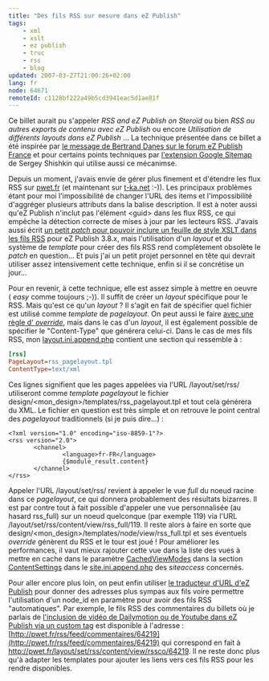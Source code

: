 ```yaml
---
title: "Des fils RSS sur mesure dans eZ Publish"
tags:
    - xml
    - xslt
    - ez publish
    - truc
    - rss
    - blog
updated: 2007-03-27T21:00:26+02:00
lang: fr
node: 64671
remoteId: c1128bf222a49b5cd3941eac5d1ae81f
---
```

 
Ce billet aurait pu s'appeler *RSS and eZ Publish on Steroïd* ou bien *RSS ou autres exports de contenu avec eZ Publish* ou encore *Utilisation de différents layouts dans eZ Publish* ... La technique présentée dans ce billet a été inspirée par [le message de Bertrand Danes sur le forum eZ Publish France](http://www.ezpublish-france.com/index.php/fr/forums/design/creation_d_un_nouveau_layout_pour_flux_rss) et pour certains points techniques par [l'extension Google Sitemap](http://ez.no/community/contribs/template_plugins/googlesitemaps_extension) de Sergey Shishkin qui utilise aussi ce mécanimse.

 
Depuis un moment, j'avais envie de gérer plus finement et d'étendre les flux RSS sur [pwet.fr]() (et maintenant sur [t-ka.net](http://t-ka.net/blog) :-)). Les principaux problèmes étant pour moi l'impossibilité de changer l'URL des items et l'impossibilité d'aggréger plusieurs attributs dans la balise description. Il est à noter aussi qu'eZ Publish n'inclut pas l'élément &lt;guid&gt; dans les flux RSS, ce qui empêche la détection correcte de mises à jour par les lecteurs RSS. J'avais aussi écrit [un petit *patch* pour pouvoir inclure un feuille de style XSLT dans les fils RSS](http://issues.ez.no/9097) pour eZ Publish 3.8.x, mais l'utilisation d'un *layout* et du système de *template* pour créer des fils RSS rend complètement obsolète le *patch* en question... Et puis j'ai un petit projet personnel en tête qui devrait utiliser assez intensivement cette technique, enfin si il se concrétise un jour...

 
Pour en revenir, à cette technique, elle est assez simple à mettre en oeuvre ( *easy* comme toujours ;-)). Il suffit de créer un *layout* spécifique pour le RSS. Mais qu'est ce qu'un *layout* ? Il s'agit en fait de spécifier quel fichier est utilisé comme *template* de *pagelayout*. On peut aussi le faire [avec une règle d' *override*](http://ez.no/doc/ez_publish/technical_manual/3_8/reference/template_override_conditions), mais dans le cas d'un *layout*, il est également possible de spécifier le &quot;Content-Type&quot; que générera celui-ci. Dans le cas de mes fils RSS, mon [layout.ini.append.php](http://ez.no/doc/ez_publish/technical_manual/3_8/reference/configuration_files/layout_ini) contient une section qui ressemble à :

 ``` ini
[rss]
PageLayout=rss_pagelayout.tpl
ContentType=text/xml
```

 
Ces lignes signifient que les pages appelées via l'URL /layout/set/rss/ utiliseront comme *template pagelayout* le fichier design/&lt;mon_design&gt;/templates/rss_pagelayout.tpl et tout cela générera du XML. Le fichier en question est très simple et on retrouve le point central des *pagelayout* traditionnels (si je puis dire...) :

 ``` smarty
<?xml version="1.0" encoding="iso-8859-1"?>
<rss version="2.0">
        <channel>
                <language>fr-FR</language>
                {$module_result.content}
        </channel>
</rss>
```

 
Appeler l'URL /layout/set/rss/ revient à appeler le vue *full* du noeud racine dans ce *pagelayout*, ce qui donnera probablement des résultats bizarres. Il est par contre tout à fait possible d'appeler une vue personnalisée (au hasard rss_full) sur un noeud quelconque (par exemple 119) via l'URL /layout/set/rss/content/view/rss_full/119. Il reste alors à faire en sorte que design/&lt;mon_design&gt;/templates/node/view/rss_full.tpl et ses éventuels *override* génèrent du RSS et le tour est joué ! Pour améliorer les performances, il vaut mieux rajouter cette vue dans la liste des vues à mettre en cache dans le paramètre [CachedViewModes](http://ez.no/doc/ez_publish/technical_manual/3_8/reference/configuration_files/site_ini/contentsettings/cachedviewmodes) dans la section [ContentSettings](http://ez.no/doc/ez_publish/technical_manual/3_8/reference/configuration_files/site_ini/contentsettings) dans le [site.ini.append.php](http://ez.no/doc/ez_publish/technical_manual/3_8/reference/configuration_files/site_ini) des *siteaccess* concernés.

 
Pour aller encore plus loin, on peut enfin utiliser [le traducteur d'URL d'eZ Publish](http://ez.no/doc/ez_publish/technical_manual/3_8/concepts_and_basics/url_translation#eztoc23773_2_2) pour donner des adresses plus sympas aux fils voire permettre l'utilisation d'un node_id en paramètre pour avoir des fils RSS &quot;automatiques&quot;. Par exemple, le fils RSS des commentaires du billets où je parlais de [l'inclusion de vidéo de Dailymotion ou de Youtube dans eZ Publish via un custom tag](/post/inclure-une-video-de-dailymotion-youtube-ou-autre-dans-ez-publish) est disponible à l'adresse : [http://pwet.fr/rss/feed/commentaires/64219](http://pwet.fr/rss/feed/commentaires/64219) qui correspond en fait à http://pwet.fr/layout/set/rss/content/view/rssco/64219. Il ne reste donc plus qu'à adapter les templates pour ajouter les liens vers ces fils RSS pour les rendre disponibles.

